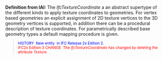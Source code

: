 ﻿**Definition
from IAI:** The _IfcTextureCoordinate_ a an abstract supertype of the different kinds to apply texture coordinates to geometries. For vertex based geometries an explicit assignment of 2D texture vertices to the 3D geometry vertices is supported, in addition there can be a procedural description of texture coordinates. For parametrically described base geometry types a default mapping procedure is given.

> <small><font color="#0000ff">HISTORY&nbsp;
New entity&nbsp;
in IFC Release 2x Edition 2.
  </font></small>  
> <font color="#ff0000"><small>IFC2x
Edition 3 CHANGE&nbsp; The <i>IfcTextureCoordinate</i>
has changed by deleting the attribute <i>Texture</i>.</small></font>
